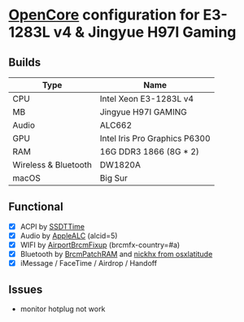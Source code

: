 # [OpenCore](https://github.com/acidanthera/OpenCorePkg) configuration for E3-1283L v4 &amp; Jingyue H97I Gaming

## Builds

| Type                   | Name                                  |
| ---------------------- | ------------------------------------- |
| CPU                    | Intel Xeon E3-1283L v4                |
| MB                     | Jingyue H97I GAMING                   |
| Audio                  | ALC662                                |
| GPU                    | Intel Iris Pro Graphics P6300         |
| RAM                    | 16G DDR3 1866 (8G * 2)                |
| Wireless & Bluetooth   | DW1820A                               |
| macOS                  | Big Sur                               |


## Functional

- [x] ACPI by [SSDTTime](https://github.com/corpnewt/SSDTTime)
- [x] Audio by [AppleALC](https://github.com/acidanthera/AppleALC) (alcid=5)
- [x] WIFI by [AirportBrcmFixup](https://github.com/acidanthera/AirportBrcmFixup) (brcmfx-country=#a)
- [x] Bluetooth by [BrcmPatchRAM](https://github.com/RehabMan/OS-X-BrcmPatchRAM) and [nickhx from osxlatitude](https://osxlatitude.com/forums/topic/11540-dw1820a-the-general-troubleshooting-thread/page/10/)
- [x] iMessage / FaceTime / Airdrop / Handoff

## Issues

- monitor hotplug not work
